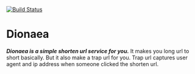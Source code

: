[![Build Status](https://travis-ci.com/ranghild/dionaea-vuetify.svg?branch=develop)](https://travis-ci.com/ranghild/dionaea-vuetify)
# Dionaea

***Dionaea is a simple shorten url service for you.*** It makes you long url to short basically. But it also make a trap url for you. Trap url captures user agent and ip address when someone clicked the shorten url. 
